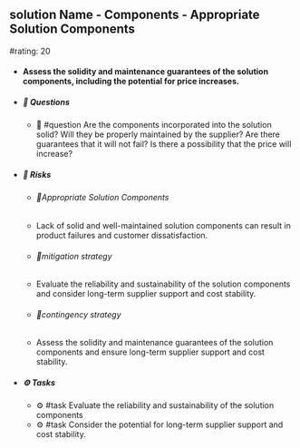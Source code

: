 ## solution Name - Components - Appropriate Solution Components
#rating: 20
- #### Assess the solidity and maintenance guarantees of the solution components, including the potential for price increases.
- ##### 💭 Questions
  - 💭 #question Are the components incorporated into the solution solid? Will they be properly maintained by the supplier? Are there guarantees that it will not fail? Is there a possibility that the price will increase?
- ##### 🚨 Risks
  - ###### 🚨Appropriate Solution Components
  - Lack of solid and well-maintained solution components can result in product failures and customer dissatisfaction.
  - ###### 🚨mitigation strategy
  - Evaluate the reliability and sustainability of the solution components and consider long-term supplier support and cost stability.
  - ###### 🚨contingency strategy
  - Assess the solidity and maintenance guarantees of the solution components and ensure long-term supplier support and cost stability.
- ##### ⚙️ Tasks
  - ⚙️ #task Evaluate the reliability and sustainability of the solution components
  - ⚙️ #task  Consider the potential for long-term supplier support and cost stability.



